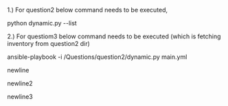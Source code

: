 1.) For question2 below command needs to be executed,

python dynamic.py --list

2.) For questiom3 below command needs to be executed (which is fetching inventory from question2 dir)

ansible-playbook -i /Questions/question2/dynamic.py main.yml

newline

newline2

newline3
